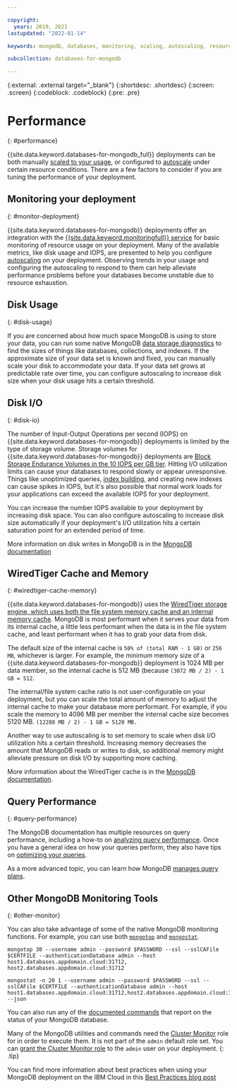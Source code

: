 ```yaml
---

copyright:
  years: 2019, 2021
lastupdated: "2022-01-14"

keywords: mongodb, databases, monitoring, scaling, autoscaling, resources, WiredTiger

subcollection: databases-for-mongodb

---
```


{:external: .external target="_blank"}
{:shortdesc: .shortdesc}
{:screen: .screen}
{:codeblock: .codeblock}
{:pre: .pre}

# Performance
{: #performance}

{{site.data.keyword.databases-for-mongodb_full}} deployments can be both manually [scaled to your usage](/docs/databases-for-mongodb?topic=databases-for-mongodb-resources-scaling), or configured to [autoscale](/docs/databases-for-mongodb?topic=databases-for-mongodb-autoscaling) under certain resource conditions. There are a few factors to consider if you are tuning the performance of your deployment.

## Monitoring your deployment
{: #monitor-deployment}

{{site.data.keyword.databases-for-mongodb}} deployments offer an integration with the [{{site.data.keyword.monitoringfull}} service](/docs/databases-for-mongodb?topic=databases-for-mongodb-monitoring) for basic monitoring of resource usage on your deployment. Many of the available metrics, like disk usage and IOPS, are presented to help you configure [autoscaling](/docs/databases-for-mongodb?topic=databases-for-mongodb-autoscaling) on your deployment. Observing trends in your usage and configuring the autoscaling to respond to them can help alleviate performance problems before your databases become unstable due to resource exhaustion.

## Disk Usage
{: #disk-usage}

If you are concerned about how much space MongoDB is using to store your data, you can run some native MongoDB [data storage diagnostics](https://docs.mongodb.com/manual/faq/storage/#data-storage-diagnostics) to find the sizes of things like databases, collections, and indexes. If the approximate size of your data set is known and fixed, you can manually scale your disk to accommodate your data. If your data set grows at predictable rate over time, you can configure autoscaling to increase disk size when your disk usage hits a certain threshold.

## Disk I/O
{: #disk-io}

The number of Input-Output Operations per second (IOPS) on {{site.data.keyword.databases-for-mongodb}} deployments is limited by the type of storage volume. Storage volumes for {{site.data.keyword.databases-for-mongodb}} deployments are [Block Storage Endurance Volumes in the 10 IOPS per GB tier](/docs/BlockStorage?topic=BlockStorage-orderingthroughConsole#orderingthroughConsoleEndurance). Hitting I/O utilization limits can cause your databases to respond slowly or appear unresponsive. Things like unoptimized queries, [index building](https://docs.mongodb.com/manual/core/index-creation/), and creating new indexes can cause spikes in IOPS, but it's also possible that normal work loads for your applications can exceed the available IOPS for your deployment. 

You can increase the number IOPS available to your deployment by increasing disk space. You can also configure autoscaling to increase disk size automatically if your deployment's I/O utilization hits a certain saturation point for an extended period of time.

More information on disk writes in MongoDB is in the [MongoDB documentation](https://docs.mongodb.com/manual/faq/storage/#how-frequently-does-wiredtiger-write-to-disk)

## WiredTiger Cache and Memory
{: #wiredtiger-cache-memory}

{{site.data.keyword.databases-for-mongodb}} uses the [WiredTiger storage engine, which uses both the file system memory cache and an internal memory cache](https://docs.mongodb.com/manual/core/wiredtiger/#memory-use). MongoDB is most performant when it serves your data from its internal cache, a little less performant when the data is in the file system cache, and least performant when it has to grab your data from disk.

The default size of the internal cache is `50% of (total RAM - 1 GB)` or `256 MB`, whichever is larger. For example, the minimum memory size of a {{site.data.keyword.databases-for-mongodb}} deployment is 1024 MB per data member, so the internal cache is 512 MB (because `(3072 MB / 2) - 1 GB = 512`.

The internal/file system cache ratio is not user-configurable on your deployment, but you can scale the total amount of memory to adjust the internal cache to make your database more performant. For example, if you scale the memory to 4096 MB per member the internal cache size becomes 5120 MB. `(12288 MB / 2) - 1 GB = 5120 MB.`

Another way to use autoscaling is to set memory to scale when disk I/O utilization hits a certain threshold. Increasing memory decreases the amount that MongoDB reads or writes to disk, so additional memory might alleviate pressure on disk I/O by supporting more caching.

More information about the WiredTiger cache is in the [MongoDB documentation](https://docs.mongodb.com/manual/faq/storage/#to-what-size-should-i-set-the-wiredtiger-internal-cache).

## Query Performance
{: #query-performance}

The MongoDB documentation has multiple resources on query performance, including a how-to on [analyzing query performance](https://docs.mongodb.com/manual/tutorial/analyze-query-plan/). Once you have a general idea on how your queries perform, they also have tips on [optimizing your queries](https://docs.mongodb.com/manual/core/query-optimization/).

As a more advanced topic, you can learn how MongoDB [manages query plans](https://docs.mongodb.com/manual/core/query-plans/).

## Other MongoDB Monitoring Tools
{: #other-monitor}

You can also take advantage of some of the native MongoDB monitoring functions. For example, you can use both [`mongotop`](https://docs.mongodb.com/manual/reference/program/mongotop/#bin.mongotop) and [`mongostat`](https://docs.mongodb.com/manual/reference/program/mongostat/#bin.mongostat). 

```shell
mongotop 30 --username admin --password $PASSWORD --ssl --sslCAFile $CERTFILE --authenticationDatabase admin --host host1.databases.appdomain.cloud:31712, host2.databases.appdomain.cloud:31712

mongostat -n 20 1 --username admin --password $PASSWORD --ssl --sslCAFile $CERTFILE --authenticationDatabase admin --host host1.databases.appdomain.cloud:31712,host2.databases.appdomain.cloud:31712 --json
```

You can also run any of the [documented commands](https://docs.mongodb.com/manual/administration/monitoring/#commands) that report on the status of your MongoDB database.

Many of the MongoDB utilities and commands need the [Cluster Monitor](https://docs.mongodb.com/manual/reference/built-in-roles/#clusterMonitor) role for in order to execute them. It is not part of the `admin` default role set. You can [grant the Cluster Monitor role](/docs/databases-for-mongodb?topic=databases-for-mongodb-user-management#the-admin-user) to the `admin` user on your deployment.
{: .tip}

You can find more information about best practices when using your MongoDB deployment on the IBM Cloud in this [Best Practices blog post](https://www.ibm.com/cloud/blog/best-practices-for-mongodb-on-the-ibm-cloud)
